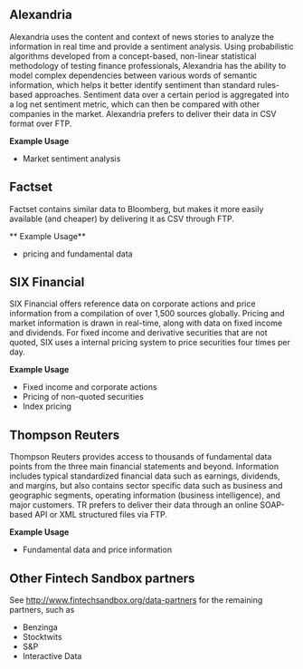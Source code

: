 ## Alexandria

Alexandria uses the content and context of news stories to analyze the information in real time and provide a sentiment analysis. Using probabilistic algorithms developed from a concept-based, non-linear statistical methodology of testing finance professionals, Alexandria has the ability to model complex dependencies between various words of semantic information, which helps it better identify sentiment than standard rules-based approaches. Sentiment data over a certain period is aggregated into a log net sentiment metric, which can then be compared with other companies in the market. Alexandria prefers to deliver their data in CSV format over FTP.

**Example Usage**
- Market sentiment analysis

## Factset

Factset contains similar data to Bloomberg, but makes it more easily available (and cheaper) by delivering it as CSV through FTP. 

** Example Usage**
- pricing and fundamental data 

## SIX Financial

SIX Financial offers reference data on corporate actions and price information from a compilation of over 1,500 sources globally. Pricing and market information is drawn in real-time, along with data on fixed income and dividends. For fixed income and derivative securities that are not quoted, SIX uses a internal pricing system to price securities four times per day. 

**Example Usage**
- Fixed income and corporate actions
- Pricing of non-quoted securities
- Index pricing

## Thompson Reuters

Thompson Reuters provides access to thousands of fundamental data points from the three main financial statements and beyond. Information includes typical standardized financial data such as earnings, dividends, and margins, but also contains sector specific data such as business and geographic segments, operating information (business intelligence), and major customers. TR prefers to deliver their data through an online SOAP-based API or XML structured files via FTP.  

**Example Usage**
- Fundamental data and price information

## Other Fintech Sandbox partners 

See http://www.fintechsandbox.org/data-partners for the remaining partners, such as
- Benzinga
- Stocktwits
- S&P
- Interactive Data
